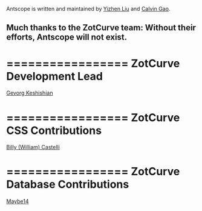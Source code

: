 Antscope is written and maintained by [Yizhen Liu](https://github.com/imliuyzh) and 
[Calvin Gao](https://github.com/calvin-gao).



Much thanks to the ZotCurve team: Without their efforts, Antscope will not exist.
----------------------------------------------------------------------------------------------
=================
ZotCurve Development Lead
=================
[Gevorg Keshishian](https://github.com/keshishi)


=================
ZotCurve CSS Contributions
=================
[Billy (William) Castelli](https://github.com/billycastelli)


=================
ZotCurve Database Contributions
======================
[Maybe14](https://github.com/Maybe14)
